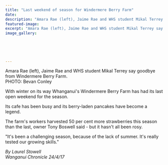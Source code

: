 ```yaml
---
title: "Last weekend of season for Windermere Berry Farm"
date: 
description: "Amara Rae (left), Jaime Rae and WHS student Mikal Terrey say goodbye from Windermere Berry Farm..."
featured-image: 
excerpt: "Amara Rae (left), Jaime Rae and WHS student Mikal Terrey say goodbye from Windermere Berry Farm."
image_gallery:
	
	
	
	
	
---
```


<p><span>Amara Rae (left), Jaime Rae and WHS student Mikal Terrey say goodbye from Windermere Berry Farm. <br />PHOTO: Bevan Conley</span></p>
<p>With winter on its way Whanganui's Windermere Berry Farm has had its last open weekend for the season.</p>
<p>Its cafe has been busy and its berry-laden pancakes have become a legend.</p>
<p>The farm's workers harvested 50 per cent more strawberries this season than the last, owner Tony Boswell said - but it hasn't all been rosy.</p>
<p>"It's been a challenging season, because of the lack of summer. It's really tested our growing skills."</p>
<p class="clear syndicator"><em>By Laurel Stowell</em><br /><em>Wanganui Chronicle 24/4/17&nbsp;</em></p>

